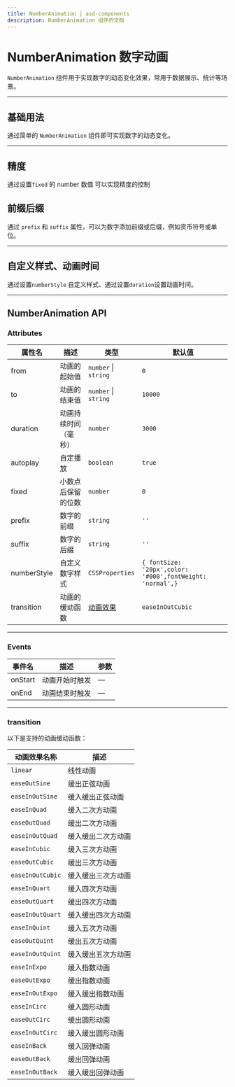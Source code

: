 ```yaml
---
title: NumberAnimation | asd-components
description: NumberAnimation 组件的文档
---
```


# NumberAnimation 数字动画

`NumberAnimation` 组件用于实现数字的动态变化效果，常用于数据展示、统计等场景。

---

## 基础用法

通过简单的 `NumberAnimation` 组件即可实现数字的动态变化。

<preview path="../demo/NumberAnimation/Basic.vue" language="vue"></preview>

---

## 精度

通过设置`fixed` 的 number 数值 可以实现精度的控制
<preview path="../demo/NumberAnimation/Precision.vue" language="vue"></preview>

## 前缀后缀

通过 `prefix` 和 `suffix` 属性，可以为数字添加前缀或后缀，例如货币符号或单位。

<preview path="../demo/NumberAnimation/PrefixSuffix.vue" language="vue"></preview>

---

## 自定义样式、动画时间

通过设置`numberStyle` 自定义样式、通过设置`duration`设置动画时间。

<preview path="../demo/NumberAnimation/Custom.vue" language="vue"></preview>

---

## NumberAnimation API

### Attributes

| 属性名      | 描述                 | 类型                 | 默认值  |
| ----------- | -------------------- | -------------------- | ------- |
| from        | 动画的起始值         | `number` \| `string` | `0`     |
| to          | 动画的结束值         | `number` \| `string` | `10000` |
| duration    | 动画持续时间（毫秒） | `number`             | `3000`  |
| autoplay    | 自定播放             | `boolean`            | `true`  |
| fixed       | 小数点后保留的位数   | `number`             | `0`     |
| prefix      | 数字的前缀           | `string`             | `''`    |
| suffix      | 数字的后缀           | `string`             | `''`    |
| numberStyle | 自定义数字样式       | `CSSProperties`      | `{ fontSize: '20px',color: '#000',fontWeight: 'normal',} `        |
| transition       | 动画的缓动函数                 | [动画效果](#transition)   |`easeInOutCubic`

---

### Events

| 事件名  | 描述           | 参数 |
| ------- | -------------- | ---- |
| onStart | 动画开始时触发 | —    |
| onEnd   | 动画结束时触发 | —    |

---

### transition

以下是支持的动画缓动函数：

| 动画效果名称     | 描述               |
| ---------------- | ------------------ |
| `linear`         | 线性动画           |
| `easeOutSine`    | 缓出正弦动画       |
| `easeInOutSine`  | 缓入缓出正弦动画   |
| `easeInQuad`     | 缓入二次方动画     |
| `easeOutQuad`    | 缓出二次方动画     |
| `easeInOutQuad`  | 缓入缓出二次方动画 |
| `easeInCubic`    | 缓入三次方动画     |
| `easeOutCubic`   | 缓出三次方动画     |
| `easeInOutCubic` | 缓入缓出三次方动画 |
| `easeInQuart`    | 缓入四次方动画     |
| `easeOutQuart`   | 缓出四次方动画     |
| `easeInOutQuart` | 缓入缓出四次方动画 |
| `easeInQuint`    | 缓入五次方动画     |
| `easeOutQuint`   | 缓出五次方动画     |
| `easeInOutQuint` | 缓入缓出五次方动画 |
| `easeInExpo`     | 缓入指数动画       |
| `easeOutExpo`    | 缓出指数动画       |
| `easeInOutExpo`  | 缓入缓出指数动画   |
| `easeInCirc`     | 缓入圆形动画       |
| `easeOutCirc`    | 缓出圆形动画       |
| `easeInOutCirc`  | 缓入缓出圆形动画   |
| `easeInBack`     | 缓入回弹动画       |
| `easeOutBack`    | 缓出回弹动画       |
| `easeInOutBack`  | 缓入缓出回弹动画   |
